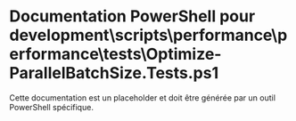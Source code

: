 # Documentation PowerShell pour development\scripts\performance\performance\tests\Optimize-ParallelBatchSize.Tests.ps1

Cette documentation est un placeholder et doit être générée par un outil PowerShell spécifique.
